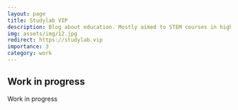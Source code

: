 ```yaml
---
layout: page
title: Studylab VIP
description: Blog about education. Mostly aimed to STEM courses in higher education.
img: assets/img/12.jpg
redirect: https://studylab.vip
importance: 3
category: work
---
```


## Work in progress

Work in progress
